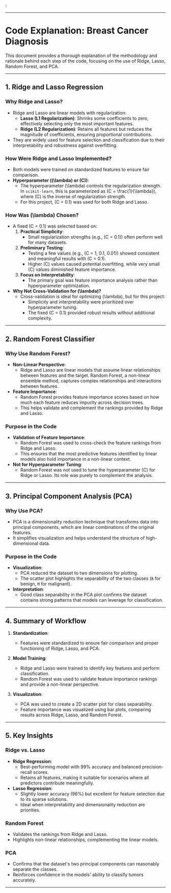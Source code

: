 :

---

# **Code Explanation: Breast Cancer Diagnosis**

This document provides a thorough explanation of the methodology and rationale behind each step of the code, focusing on the use of Ridge, Lasso, Random Forest, and PCA.

---

## **1. Ridge and Lasso Regression**

### **Why Ridge and Lasso?**
- Ridge and Lasso are linear models with regularization:
  - **Lasso (L1 Regularization)**: Shrinks some coefficients to zero, effectively selecting only the most important features.
  - **Ridge (L2 Regularization)**: Retains all features but reduces the magnitude of coefficients, ensuring proportional contributions.
- They are widely used for feature selection and classification due to their interpretability and robustness against overfitting.

### **How Were Ridge and Lasso Implemented?**
- Both models were trained on standardized features to ensure fair comparison.
- **Hyperparameter (\(\lambda\) or \(C\))**:
  - The hyperparameter \(\lambda\) controls the regularization strength. In `scikit-learn`, this is parameterized as \(C = \frac{1}{\lambda}\), where \(C\) is the inverse of regularization strength.
  - For this project, \(C = 0.1\) was used for both Ridge and Lasso.

### **How Was \(\lambda\) Chosen?**
- A fixed \(C = 0.1\) was selected based on:
  1. **Practical Simplicity**:
     - Small regularization strengths (e.g., \(C = 0.1\)) often perform well for many datasets.
  2. **Preliminary Testing**:
     - Testing a few values (e.g., \(C = 1, 0.1, 0.01\)) showed consistent and meaningful results with \(C = 0.1\).
     - Higher \(C\) values caused potential overfitting, while very small \(C\) values diminished feature importance.
  3. **Focus on Interpretability**:
     - The primary goal was feature importance analysis rather than hyperparameter optimization.
- **Why Not Cross-Validation for \(\lambda\)?**
  - Cross-validation is ideal for optimizing \(\lambda\), but for this project:
    - Simplicity and interpretability were prioritized over hyperparameter tuning.
    - The fixed \(C = 0.1\) provided robust results without additional complexity.

---

## **2. Random Forest Classifier**

### **Why Use Random Forest?**
- **Non-Linear Perspective**:
  - Ridge and Lasso are linear models that assume linear relationships between features and the target. Random Forest, a non-linear ensemble method, captures complex relationships and interactions between features.
- **Feature Importance**:
  - Random Forest provides feature importance scores based on how much each feature reduces impurity across decision trees.
  - This helps validate and complement the rankings provided by Ridge and Lasso.

### **Purpose in the Code**
- **Validation of Feature Importance**:
  - Random Forest was used to cross-check the feature rankings from Ridge and Lasso.
  - This ensures that the most predictive features identified by linear models also hold importance in a non-linear context.
- **Not for Hyperparameter Tuning**:
  - Random Forest was not used to tune the hyperparameter \(C\) for Ridge or Lasso. Its role was purely to complement the analysis.

---

## **3. Principal Component Analysis (PCA)**

### **Why Use PCA?**
- PCA is a dimensionality reduction technique that transforms data into principal components, which are linear combinations of the original features.
- It simplifies visualization and helps understand the structure of high-dimensional data.

### **Purpose in the Code**
- **Visualization**:
  - PCA reduced the dataset to two dimensions for plotting.
  - The scatter plot highlights the separability of the two classes (`B` for benign, `M` for malignant).
- **Interpretation**:
  - Good class separability in the PCA plot confirms the dataset contains strong patterns that models can leverage for classification.

---

## **4. Summary of Workflow**

1. **Standardization**:
   - Features were standardized to ensure fair comparison and proper functioning of Ridge, Lasso, and PCA.

2. **Model Training**:
   - Ridge and Lasso were trained to identify key features and perform classification.
   - Random Forest was used to validate feature importance rankings and provide a non-linear perspective.

3. **Visualization**:
   - PCA was used to create a 2D scatter plot for class separability.
   - Feature importance was visualized using bar plots, comparing results across Ridge, Lasso, and Random Forest.

---

## **5. Key Insights**

### **Ridge vs. Lasso**
- **Ridge Regression**:
  - Best-performing model with 99% accuracy and balanced precision-recall scores.
  - Retains all features, making it suitable for scenarios where all predictors contribute meaningfully.
- **Lasso Regression**:
  - Slightly lower accuracy (96%) but excellent for feature selection due to its sparse solutions.
  - Ideal when interpretability and dimensionality reduction are priorities.

### **Random Forest**
- Validates the rankings from Ridge and Lasso.
- Highlights non-linear relationships, complementing the linear models.

### **PCA**
- Confirms that the dataset's two principal components can reasonably separate the classes.
- Reinforces confidence in the models' ability to classify tumors accurately.

---

